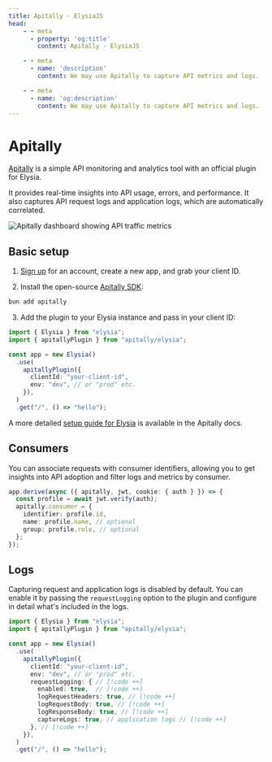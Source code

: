 ```yaml
---
title: Apitally - ElysiaJS
head:
    - - meta
      - property: 'og:title'
        content: Apitally - ElysiaJS

    - - meta
      - name: 'description'
        content: We may use Apitally to capture API metrics and logs.

    - - meta
      - name: 'og:description'
        content: We may use Apitally to capture API metrics and logs.
---
```


# Apitally

[Apitally](https://apitally.io/elysia) is a simple API monitoring and analytics tool with an official plugin for Elysia.

It provides real-time insights into API usage, errors, and performance. It also captures API request logs and application logs,
which are automatically correlated.

![Apitally dashboard showing API traffic metrics](/recipe/apitally/traffic-dashboard.webp)

## Basic setup

1. [Sign up](https://app.apitally.io/?signup) for an account, create a new app, and grab your client ID.

2. Install the open-source [Apitally SDK](https://github.com/apitally/apitally-js):

```bash
bun add apitally
```

3. Add the plugin to your Elysia instance and pass in your client ID:

```typescript
import { Elysia } from "elysia";
import { apitallyPlugin } from "apitally/elysia";

const app = new Elysia()
  .use(
    apitallyPlugin({
      clientId: "your-client-id",
      env: "dev", // or "prod" etc.
    }),
  )
  .get("/", () => "hello");
```

A more detailed [setup guide for Elysia](https://docs.apitally.io/frameworks/elysia) is available in the Apitally docs.

## Consumers

You can associate requests with consumer identifiers, allowing you to get insights into API adoption and filter logs and metrics by consumer.

```typescript
app.derive(async ({ apitally, jwt, cookie: { auth } }) => {
  const profile = await jwt.verify(auth);
  apitally.consumer = {
    identifier: profile.id,
    name: profile.name, // optional
    group: profile.role, // optional
  };
});
```

## Logs

Capturing request and application logs is disabled by default. You can enable it by passing the `requestLogging` option to the plugin and
configure in detail what's included in the logs.

```typescript
import { Elysia } from "elysia";
import { apitallyPlugin } from "apitally/elysia";

const app = new Elysia()
  .use(
    apitallyPlugin({
      clientId: "your-client-id",
      env: "dev", // or "prod" etc.
      requestLogging: { // [!code ++]
        enabled: true,  // [!code ++]
        logRequestHeaders: true, // [!code ++]
        logRequestBody: true, // [!code ++]
        logResponseBody: true, // [!code ++]
        captureLogs: true, // application logs // [!code ++]
      }, // [!code ++]
    }),
  )
  .get("/", () => "hello");
```
